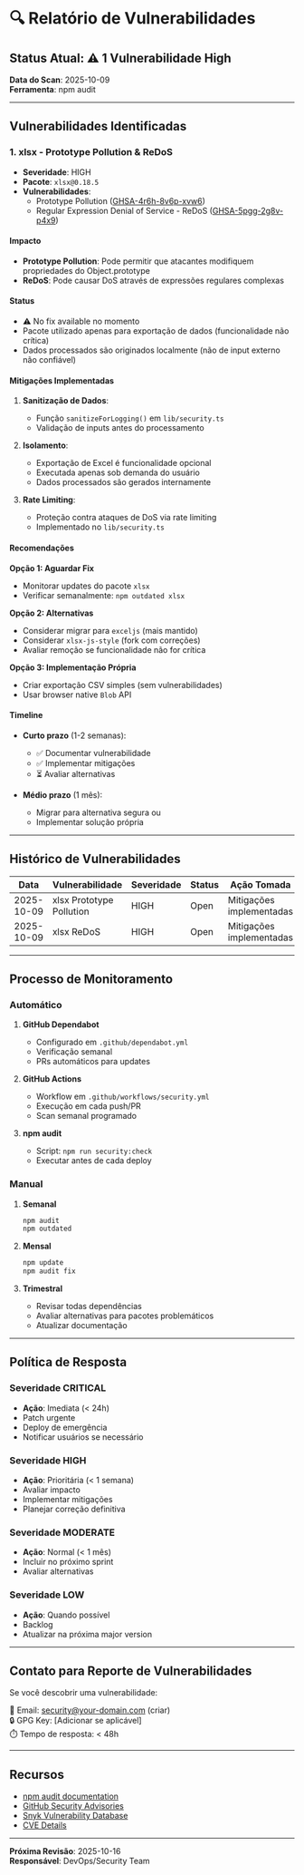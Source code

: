 # 🔍 Relatório de Vulnerabilidades

## Status Atual: ⚠️ 1 Vulnerabilidade High

**Data do Scan**: 2025-10-09  
**Ferramenta**: npm audit

---

## Vulnerabilidades Identificadas

### 1. xlsx - Prototype Pollution & ReDoS

- **Severidade**: HIGH
- **Pacote**: `xlsx@0.18.5`
- **Vulnerabilidades**:
  - Prototype Pollution ([GHSA-4r6h-8v6p-xvw6](https://github.com/advisories/GHSA-4r6h-8v6p-xvw6))
  - Regular Expression Denial of Service - ReDoS ([GHSA-5pgg-2g8v-p4x9](https://github.com/advisories/GHSA-5pgg-2g8v-p4x9))

#### Impacto

- **Prototype Pollution**: Pode permitir que atacantes modifiquem propriedades do Object.prototype
- **ReDoS**: Pode causar DoS através de expressões regulares complexas

#### Status

- ⚠️ No fix available no momento
- Pacote utilizado apenas para exportação de dados (funcionalidade não crítica)
- Dados processados são originados localmente (não de input externo não confiável)

#### Mitigações Implementadas

1. **Sanitização de Dados**: 
   - Função `sanitizeForLogging()` em `lib/security.ts`
   - Validação de inputs antes do processamento

2. **Isolamento**:
   - Exportação de Excel é funcionalidade opcional
   - Executada apenas sob demanda do usuário
   - Dados processados são gerados internamente

3. **Rate Limiting**:
   - Proteção contra ataques de DoS via rate limiting
   - Implementado no `lib/security.ts`

#### Recomendações

**Opção 1: Aguardar Fix**
- Monitorar updates do pacote `xlsx`
- Verificar semanalmente: `npm outdated xlsx`

**Opção 2: Alternativas**
- Considerar migrar para `exceljs` (mais mantido)
- Considerar `xlsx-js-style` (fork com correções)
- Avaliar remoção se funcionalidade não for crítica

**Opção 3: Implementação Própria**
- Criar exportação CSV simples (sem vulnerabilidades)
- Usar browser native `Blob` API

#### Timeline

- **Curto prazo** (1-2 semanas): 
  - ✅ Documentar vulnerabilidade
  - ✅ Implementar mitigações
  - ⏳ Avaliar alternativas

- **Médio prazo** (1 mês):
  - Migrar para alternativa segura ou
  - Implementar solução própria

---

## Histórico de Vulnerabilidades

| Data | Vulnerabilidade | Severidade | Status | Ação Tomada |
|------|----------------|------------|--------|-------------|
| 2025-10-09 | xlsx Prototype Pollution | HIGH | Open | Mitigações implementadas |
| 2025-10-09 | xlsx ReDoS | HIGH | Open | Mitigações implementadas |

---

## Processo de Monitoramento

### Automático

1. **GitHub Dependabot**
   - Configurado em `.github/dependabot.yml`
   - Verificação semanal
   - PRs automáticos para updates

2. **GitHub Actions**
   - Workflow em `.github/workflows/security.yml`
   - Execução em cada push/PR
   - Scan semanal programado

3. **npm audit**
   - Script: `npm run security:check`
   - Executar antes de cada deploy

### Manual

1. **Semanal**
   ```bash
   npm audit
   npm outdated
   ```

2. **Mensal**
   ```bash
   npm update
   npm audit fix
   ```

3. **Trimestral**
   - Revisar todas dependências
   - Avaliar alternativas para pacotes problemáticos
   - Atualizar documentação

---

## Política de Resposta

### Severidade CRITICAL
- **Ação**: Imediata (< 24h)
- Patch urgente
- Deploy de emergência
- Notificar usuários se necessário

### Severidade HIGH  
- **Ação**: Prioritária (< 1 semana)
- Avaliar impacto
- Implementar mitigações
- Planejar correção definitiva

### Severidade MODERATE
- **Ação**: Normal (< 1 mês)
- Incluir no próximo sprint
- Avaliar alternativas

### Severidade LOW
- **Ação**: Quando possível
- Backlog
- Atualizar na próxima major version

---

## Contato para Reporte de Vulnerabilidades

Se você descobrir uma vulnerabilidade:

📧 Email: security@your-domain.com (criar)  
🔒 GPG Key: [Adicionar se aplicável]  
⏱️ Tempo de resposta: < 48h

---

## Recursos

- [npm audit documentation](https://docs.npmjs.com/cli/v8/commands/npm-audit)
- [GitHub Security Advisories](https://github.com/advisories)
- [Snyk Vulnerability Database](https://security.snyk.io/)
- [CVE Details](https://www.cvedetails.com/)

---

**Próxima Revisão**: 2025-10-16  
**Responsável**: DevOps/Security Team

